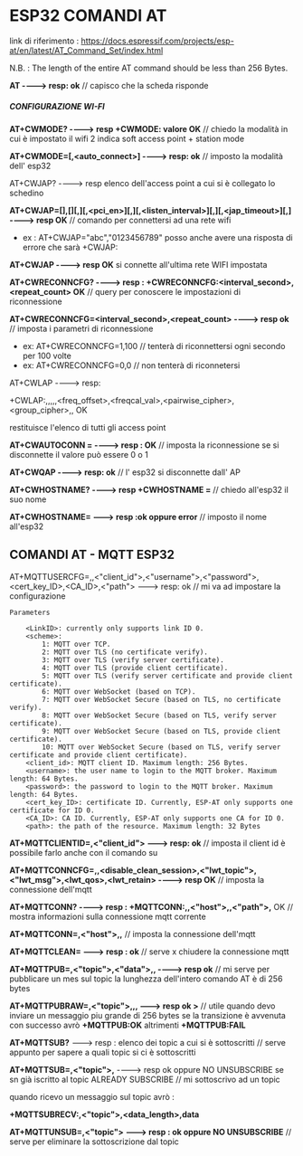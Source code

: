 # ESP32 COMANDI AT

link di riferimento : https://docs.espressif.com/projects/esp-at/en/latest/AT_Command_Set/index.html

N.B. : The length of the entire AT command should be less than 256 Bytes.

**AT  ----> resp: ok**   // capisco che la scheda risponde

##### CONFIGURAZIONE WI-FI

**AT+CWMODE? ----> resp +CWMODE: valore OK** // chiedo la modalità in cui è impostato il wifi 2 indica soft access point + station mode

**AT+CWMODE=<mode>[,<auto_connect>] ----> resp: ok** // imposto la modalità dell' esp32

AT+CWJAP?  ----> resp elenco dell'access point a cui si è collegato lo schedino

**AT+CWJAP=[<ssid>],[<pwd>][,][,<pci_en>][,][,<listen_interval>][,][,<jap_timeout>][,]  ----> resp OK** // comando per connettersi ad una rete wifi 

* ex : AT+CWJAP="abc","0123456789" posso anche avere una risposta di errore che sarà +CWJAP:<error code>

**AT+CWJAP ----> resp OK** si connette all'ultima rete WIFI impostata

**AT+CWRECONNCFG?  ----> resp : +CWRECONNCFG:<interval_second>,<repeat_count> OK**  // query per conoscere le impostazioni di riconnessione 

**AT+CWRECONNCFG=<interval_second>,<repeat_count>  ----> resp ok** // imposta i parametri di riconnessione

* ex: AT+CWRECONNCFG=1,100  // tenterà di riconnettersi  ogni secondo per 100 volte
* ex: AT+CWRECONNCFG=0,0      // non tenterà di riconnetersi

AT+CWLAP ----> resp:

 +CWLAP:<ecn>,<ssid>,<rssi>,<mac>,<channel>,<freq_offset>,<freqcal_val>,<pairwise_cipher>,<group_cipher>,<bgn>,<wps>
OK

restituisce l'elenco di tutti gli access point

**AT+CWAUTOCONN =<enable> ----> resp : OK**  // imposta la riconnessione se si disconnette il valore può essere 0 o 1

**AT+CWQAP ----> resp: ok** // l' esp32 si disconnette dall' AP

**AT+CWHOSTNAME? ----> resp +CWHOSTNAME = <hostname>** // chiedo all'esp32 il suo nome

**AT+CWHOSTNAME=<hostname> ---> resp :ok oppure error** // imposto il nome all'esp32  

## COMANDI AT - MQTT ESP32

AT+MQTTUSERCFG=<LinkID>,<scheme>,<"client_id">,<"username">,<"password">,<cert_key_ID>,<CA_ID>,<"path"> ---> resp: ok // mi va ad impostare la configurazione 

```
Parameters

    <LinkID>: currently only supports link ID 0.
    <scheme>:
        1: MQTT over TCP.
        2: MQTT over TLS (no certificate verify).
        3: MQTT over TLS (verify server certificate).
        4: MQTT over TLS (provide client certificate).
        5: MQTT over TLS (verify server certificate and provide client certificate).
        6: MQTT over WebSocket (based on TCP).
        7: MQTT over WebSocket Secure (based on TLS, no certificate verify).
        8: MQTT over WebSocket Secure (based on TLS, verify server certificate).
        9: MQTT over WebSocket Secure (based on TLS, provide client certificate).
        10: MQTT over WebSocket Secure (based on TLS, verify server certificate and provide client certificate).
    <client_id>: MQTT client ID. Maximum length: 256 Bytes.
    <username>: the user name to login to the MQTT broker. Maximum length: 64 Bytes.
    <password>: the password to login to the MQTT broker. Maximum length: 64 Bytes.
    <cert_key_ID>: certificate ID. Currently, ESP-AT only supports one certificate for ID 0.
    <CA_ID>: CA ID. Currently, ESP-AT only supports one CA for ID 0.
    <path>: the path of the resource. Maximum length: 32 Bytes
```

**AT+MQTTCLIENTID=<LinkID>,<"client_id"> ---> resp: ok**  // imposta il client id è possibile farlo anche con il comando su 

**AT+MQTTCONNCFG=<LinkID>,<keepalive>,<disable_clean_session>,<"lwt_topic">,<"lwt_msg">,<lwt_qos>,<lwt_retain> ----> resp OK**  // imposta la connessione dell'mqtt

**AT+MQTTCONN? ----> resp : +MQTTCONN:<LinkID>,<state>,<scheme><"host">,<port>,<"path">,<reconnect>**
OK   // mostra informazioni sulla connessione mqtt corrente

**AT+MQTTCONN=<LinkID>,<"host">,<port>,<reconnect>** // imposta la connessione dell'mqtt

**AT+MQTTCLEAN=<LinkID> ---> resp :  ok** // serve x chiudere la connessione mqtt

**AT+MQTTPUB=<LinkID>,<"topic">,<"data">,<qos>,<retain> ----> resp ok** // mi serve per pubblicare un mes sul topic la lunghezza dell'intero comando AT è di 256 bytes

**AT+MQTTPUBRAW=<LinkID>,<"topic">,<length>,<qos>,<retain> ---> resp ok >**  // utile quando devo inviare un messaggio piu grande di 256 bytes  se la transizione è avvenuta con successo avrò **+MQTTPUB:OK** altrimenti **+MQTTPUB:FAIL**

**AT+MQTTSUB?**  ---> resp : elenco dei topic a cui si è sottoscritti // serve appunto per sapere a quali topic si ci è sottoscritti

**AT+MQTTSUB=<LinkID>,<"topic">,<qos>** ----> resp ok  oppure NO UNSUBSCRIBE  se sn già iscritto al topic ALREADY SUBSCRIBE // mi sottoscrivo ad un topic 

quando ricevo un messaggio sul topic avrò :

**+MQTTSUBRECV:<LinkID>,<"topic">,<data_length>,data**

**AT+MQTTUNSUB=<LinkID>,<"topic">  ---> resp : ok oppure NO UNSUBSCRIBE**  // serve per eliminare la sottoscrizione dal topic